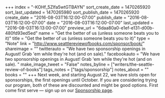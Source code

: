 +++
index = "-KOHf_5ZIfa5wtGTBAYN"
sort_create_date = 1470265920
sort_last_updated = 1470265980
sort_publish_date = 1470265920
create_date = "2016-08-03T16:12:00-07:00"
publish_date = "2016-08-03T16:12:00-07:00"
date = "2016-08-03T16:12:00-07:00"
last_updated = "2016-08-03T16:13:00-07:00"
preview_url = "6daa80a0-e1ef-e131-d00b-480fd93ed5ed"
name = "Get the better of us (unless someone beats you to it)"
title = "Get the better of us (unless someone beats you to it)"
type = "Note"
link = "http://www.seattlereviewofbooks.com/sponsor/book/"
shareimage = ""
twitterauto = "We have two sponsorship openings in August! Grab 'em while they're hot (and on sale)."
facebookauto = "We have two sponsorship openings in August! Grab 'em while they're hot (and on sale). "
make_image_tweet = "False"
notes_byline = ["writers/the-seattle-review-of-books"]
tags_notes = ["tags/sponsorship"]
notes_about = ""
books = ""
+++
Next week, and starting August 22, we have slots open for sponsorships, the first openings until October. If you are considering trying our program, both of these are discounted and might be good options. First come first serve &mdash; sign up on our [Sponsorship page](http://www.seattlereviewofbooks.com/sponsor/book/).